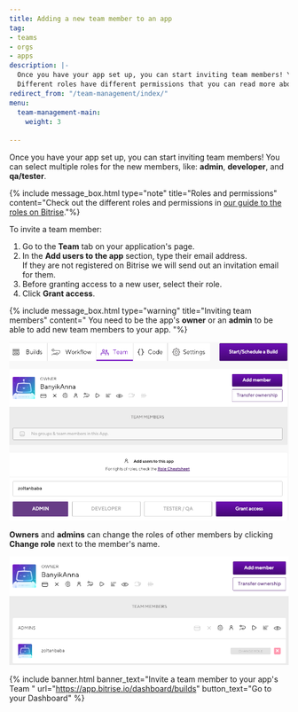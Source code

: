 ```yaml
---
title: Adding a new team member to an app
tag:
- teams
- orgs
- apps
description: |-
  Once you have your app set up, you can start inviting team members! You can select multiple roles for the new members, like: admin, developer, and qa/tester.
  Different roles have different permissions that you can read more about below.
redirect_from: "/team-management/index/"
menu:
  team-management-main:
    weight: 3

---
```

Once you have your app set up, you can start inviting team members! You can select multiple roles for the new members, like: **admin**, **developer**, and **qa/tester**.

{% include message_box.html type="note" title="Roles and permissions" content="Check out the different roles and permissions in [our guide to the roles on Bitrise](/team-management/user-roles-on-app-teams/)."%}

To invite a team member:

1.  Go to the **Team** tab on your application's page. 
2. In the **Add users to the app** section, type their email address.   
   If they are not registered on Bitrise we will send out an invitation email for them. 
3. Before granting access to a new user, select their role.
4. Click **Grant access**.

{% include message_box.html type="warning" title="Inviting team members" content=" You need to be the app's **owner** or an **admin** to be able to add new team members to your app.
"%}

![{{ page.title }}](/img/grant-access.png)

**Owners** and **admins** can change the roles of other members by clicking **Change role** next to the member's name.

![{{ page.title }}](/img/change-role.png)

{% include banner.html banner_text="Invite a team member to your app's Team " url="https://app.bitrise.io/dashboard/builds" button_text="Go to your Dashboard" %}